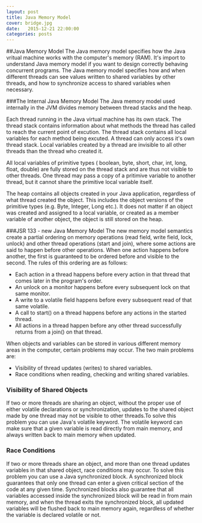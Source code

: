 ```yaml
---
layout: post
title: Java Memory Model
cover: bridge.jpg
date:   2015-12-21 22:00:00
categories: posts
---
```


##Java Memory Model
The Java memory model specifies how the Java vritual machine works with the computer's memory (RAM).
It's import to understand Java memory model if you want to design correctly behaving concurrent programs. The Java memory model specifies how and when different threads can see values written to shared variables by other threads, and how to synchronize access to shared variables when necessary.

###The Internal Java Memory Model
The Java memory model used internally in the JVM divides memory between thread stacks and the heap.

Each thread running in the Java virtual machine has its own stack. The thread stack contains information about what methods the thread has called to reach the current point of excution. The thread stack contains all local variables for each method being excuted. A thread can only access it's own thread stack. Local variables created by a thread are invisible to all other threads than the thread who created it.

All local variables of primitive types ( boolean, byte, short, char, int, long, float, double) are fully stored on the thread stack and are thus not visible to other threads. One thread may pass a copy of a pritimive variable to another thread, but it cannot share the primitive local variable itself. 

The heap contains all objects created in your Java application, regardless of what thread created the object. This includes the object versions of the primitive types (e.g. Byte, Integer, Long etc.). It does not matter if an object was created and assigned to a local variable, or created as a member variable of another object, the object is still stored on the heap.

###JSR 133 - new Java Memory Model 
The new memory model semantics create a partial ordering on memory operations (read field, write field, lock, unlock) and other thread operations (start and join), where some actions are said to happen before other operations. When one action happens before another, the first is guaranteed to be ordered before and visible to the second. The rules of this ordering are as follows:

* Each action in a thread happens before every action in that thread that comes later in the program's order.
* An unlock on a monitor happens before every subsequent lock on that same monitor.
* A write to a volatile field happens before every subsequent read of that same volatile.
* A call to start() on a thread happens before any actions in the started thread.
* All actions in a thread happen before any other thread successfully returns from a join() on that thread.

When objects and variables can be stored in various different memory areas in the computer, certain problems may occur. The two main problems are: 
* Visibility of thread updates (writes) to shared variables.
* Race conditions when reading, checking and writing shared variables.

### Visibility of Shared Objects
If two or more threads are sharing an object, without the proper use of either volatile declarations or synchronization, updates to the shared object made by one thread may not be visible to other threads.To solve this problem you can use Java's volatile keyword. The volatile keyword can make sure that a given variable is read directly from main memory, and always written back to main memory when updated. 

### Race Conditions
If two or more threads share an object, and more than one thread updates variables in that shared object, race conditions may occur. To solve this problem you can use a Java synchronized block. A synchronized block guarantees that only one thread can enter a given critical section of the code at any given time. Synchronized blocks also guarantee that all variables accessed inside the synchronized block will be read in from main memory, and when the thread exits the synchronized block, all updated variables will be flushed back to main memory again, regardless of whether the variable is declared volatile or not.



